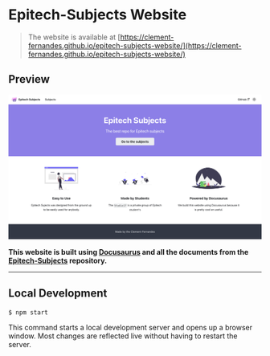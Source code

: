 
# Epitech-Subjects Website

> The website is available at [https://clement-fernandes.github.io/epitech-subjects-website/](https://clement-fernandes.github.io/epitech-subjects-website/)

## Preview
<img src="./static/img/website.png">

**This website is built using [Docusaurus](https://github.com/facebook/docusaurus) and all the documents from the [Epitech-Subjects](https://github.com/Studio-17/Epitech-Subjects) repository.**

---

## Local Development

```
$ npm start
```

This command starts a local development server and opens up a browser window. Most changes are reflected live without having to restart the server.
